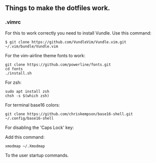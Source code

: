 ## Things to make the dotfiles work.
### .vimrc

For this to work correctly you need to install Vundle. 
Use this command:
```
$ git clone https://github.com/VundleVim/Vundle.vim.git ~/.vim/bundle/Vundle.vim
```
For the vim-airline theme fonts to work:
```
git clone https://github.com/powerline/fonts.git
cd fonts
./install.sh
```

For zsh:
```
sudo apt install zsh
chsh -s $(which zsh)
```

For terminal base16 colors: 
```
git clone https://github.com/chriskempson/base16-shell.git ~/.config/base16-shell
```

For disabling the 'Caps Lock' key:

Add this command:
```
xmodmap ~/.Xmodmap
```
To the user startup commands.
